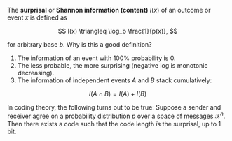 The **surprisal** or **Shannon information (content)** $I(x)$ of an outcome or event $x$ is defined as 

$$
I(x) \triangleq \log_b \frac{1}{p(x)},
$$

for arbitrary base $b$. Why is this a good definition?

1. The information of an event with 100% probability is 0.
2. The less probable, the more surprising (negative log is monotonic decreasing).
3. The information of independent events $A$ and $B$ stack cumulatively:

$$
I(A \cap B) = I(A) + I(B)
$$

In coding theory, the following turns out to be true: Suppose a sender and receiver agree on a probability distribution $p$ over a space of messages $\mathcal{X}^n$. Then there exists a code such that the code length _is_ the surprisal, up to 1 bit.